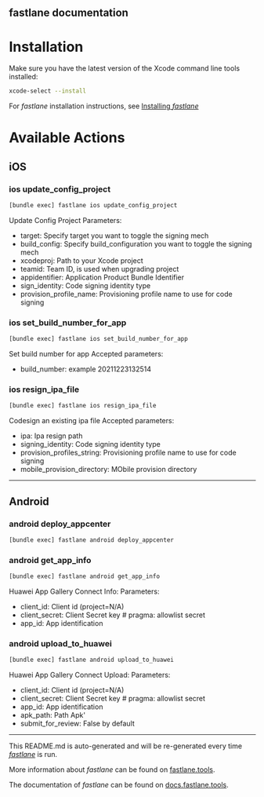 fastlane documentation
----

# Installation

Make sure you have the latest version of the Xcode command line tools installed:

```sh
xcode-select --install
```

For _fastlane_ installation instructions, see [Installing _fastlane_](https://docs.fastlane.tools/#installing-fastlane)

# Available Actions

## iOS

### ios update_config_project

```sh
[bundle exec] fastlane ios update_config_project
```

Update Config Project
  Parameters:
  - target: Specify target you want to toggle the signing mech
  - build_config: Specify build_configuration you want to toggle the signing mech
  - xcodeproj: Path to your Xcode project
  - teamid: Team ID, is used when upgrading project
  - appidentifier: Application Product Bundle Identifier
  - sign_identity: Code signing identity type
  - provision_profile_name: Provisioning profile name to use for code signing

### ios set_build_number_for_app

```sh
[bundle exec] fastlane ios set_build_number_for_app
```

Set build number for app
  Accepted parameters:
  - build_number: example 20211223132514

### ios resign_ipa_file

```sh
[bundle exec] fastlane ios resign_ipa_file
```

Codesign an existing ipa file
  Accepted parameters:
  - ipa: Ipa resign path
  - signing_identity: Code signing identity type
  - provision_profiles_string: Provisioning profile name to use for code signing
  - mobile_provision_directory: MObile provision directory

----


## Android

### android deploy_appcenter

```sh
[bundle exec] fastlane android deploy_appcenter
```



### android get_app_info

```sh
[bundle exec] fastlane android get_app_info
```

Huawei App Gallery Connect Info:
  Parameters:
  - client_id: Client id (project=N/A)
  - client_secret: Client Secret key # pragma: allowlist secret
  - app_id: App identification

### android upload_to_huawei

```sh
[bundle exec] fastlane android upload_to_huawei
```

Huawei App Gallery Connect Upload:
  Parameters:
  - client_id: Client id (project=N/A)
  - client_secret: Client Secret key # pragma: allowlist secret
  - app_id: App identification
  - apk_path: Path Apk'
  - submit_for_review: False by default

----

This README.md is auto-generated and will be re-generated every time [_fastlane_](https://fastlane.tools) is run.

More information about _fastlane_ can be found on [fastlane.tools](https://fastlane.tools).

The documentation of _fastlane_ can be found on [docs.fastlane.tools](https://docs.fastlane.tools).
